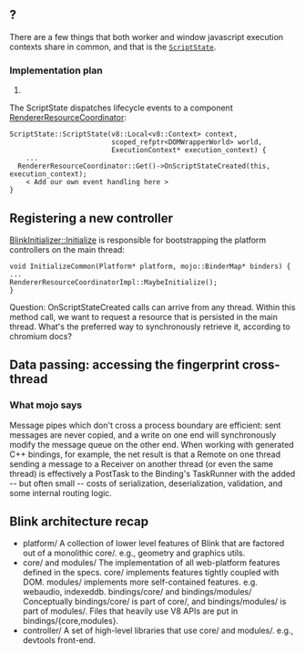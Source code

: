 
## ?

There are a few things that both worker and window javascript execution contexts share in common, and that is the [`ScriptState`](third_party/blink/renderer/platform/bindings/script_state.cc).





### Implementation plan


1) 

The ScriptState dispatches lifecycle events to a component [RendererResourceCoordinator](third_party/blink/renderer/platform/instrumentation/resource_coordinator/renderer_resource_coordinator.h):

```
ScriptState::ScriptState(v8::Local<v8::Context> context,
                         scoped_refptr<DOMWrapperWorld> world,
                         ExecutionContext* execution_context) {
    ...
  RendererResourceCoordinator::Get()->OnScriptStateCreated(this, execution_context);
    < Add our own event handling here >
}
```




## Registering a new controller

[BlinkInitializer::Initialize](third_party/blink/renderer/controller/blink_initializer.cc) is responsible for bootstrapping the platform controllers on the main thread:


```
void InitializeCommon(Platform* platform, mojo::BinderMap* binders) {
...
RendererResourceCoordinatorImpl::MaybeInitialize();
}
```




Question: OnScriptStateCreated calls can arrive from any thread. Within this method call, we want to request a resource that is persisted in the main thread.
What's the preferred way to synchronously retrieve it, according to chromium docs?



## Data passing: accessing the fingerprint cross-thread



### What mojo says 

Message pipes which don't cross a process boundary are efficient: sent messages are never copied, and a write on one end will synchronously modify the message queue on the other end. When working with generated C++ bindings, for example, the net result is that a Remote on one thread sending a message to a Receiver on another thread (or even the same thread) is effectively a PostTask to the Binding's TaskRunner with the added -- but often small -- costs of serialization, deserialization, validation, and some internal routing logic.




## Blink architecture recap

- platform/
    A collection of lower level features of Blink that are factored out of a monolithic core/. e.g., geometry and graphics utils.
- core/ and modules/
    The implementation of all web-platform features defined in the specs. core/ implements features tightly coupled with DOM. modules/ implements more self-contained features. e.g. webaudio, indexeddb.
    bindings/core/ and bindings/modules/
    Conceptually bindings/core/ is part of core/, and bindings/modules/ is part of modules/. Files that heavily use V8 APIs are put in bindings/{core,modules}.
- controller/
    A set of high-level libraries that use core/ and modules/. e.g., devtools front-end.


